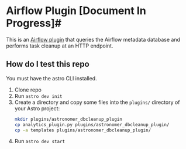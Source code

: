 # Airflow Plugin [Document In Progress]#

This is an [Airflow plugin](https://airflow.apache.org/docs/apache-airflow/stable/plugins.html) that queries the Airflow metadata database and performs task cleanup at an HTTP endpoint.

## How do I test this repo

You must have the astro CLI installed.

1. Clone repo
2. Run `astro dev init`
3. Create a directory and copy some files into the `plugins/` directory of your Astro project:
   ```bash
   mkdir plugins/astronomer_dbcleanup_plugin
   cp analytics_plugin.py plugins/astronomer_dbcleanup_plugin/
   cp -a templates plugins/astronomer_dbcleanup_plugin/
   ```
4. Run `astro dev start`
   ```
